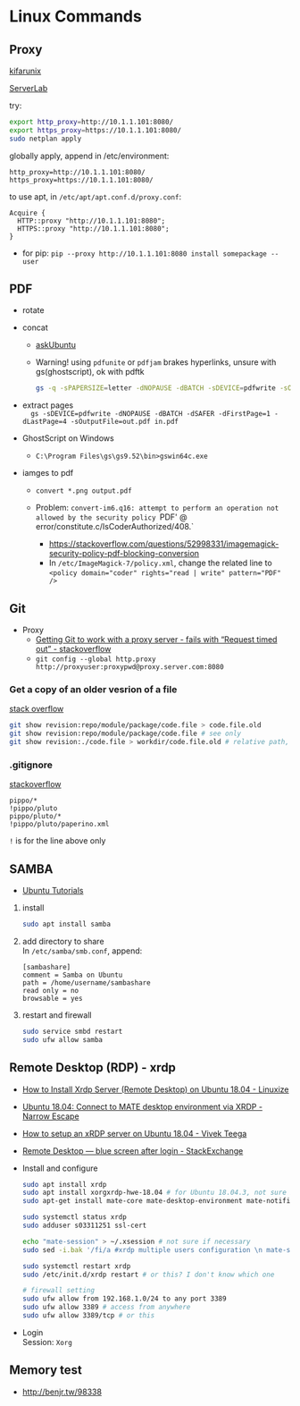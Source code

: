 # Linux Commands

## Proxy

[kifarunix](https://kifarunix.com/how-to-set-system-wide-proxy-in-ubuntu-18-04/)

[ServerLab](https://www.serverlab.ca/tutorials/linux/administration-linux/how-to-set-the-proxy-for-apt-for-ubuntu-18-04/)

try:

``` bash
export http_proxy=http://10.1.1.101:8080/
export https_proxy=https://10.1.1.101:8080/
sudo netplan apply
```

globally apply, append in /etc/environment:

``` plaintext
http_proxy=http://10.1.1.101:8080/
https_proxy=https://10.1.1.101:8080/
```

to use apt, in `/etc/apt/apt.conf.d/proxy.conf`:

``` plaintext
Acquire {
  HTTP::proxy "http://10.1.1.101:8080";
  HTTPS::proxy "http://10.1.1.101:8080";
}
```

* for pip: `pip --proxy http://10.1.1.101:8080 install somepackage --user`

## PDF

* rotate

  

* concat
  * [askUbuntu](https://stackoverflow.com/questions/2507766/merge-convert-multiple-pdf-files-into-one-pdf)  
  * Warning! using `pdfunite` or `pdfjam` brakes hyperlinks, unsure with gs(ghostscript), ok with pdftk

    ``` bash
    gs -q -sPAPERSIZE=letter -dNOPAUSE -dBATCH -sDEVICE=pdfwrite -sOutputFile=output.pdf 1.pdf 2.pdf
    ```

* extract pages  
  `  gs -sDEVICE=pdfwrite -dNOPAUSE -dBATCH -dSAFER -dFirstPage=1 -dLastPage=4 -sOutputFile=out.pdf in.pdf`

* GhostScript on Windows
  * `C:\Program Files\gs\gs9.52\bin>gswin64c.exe`

* iamges to pdf
  * `convert *.png output.pdf`

  * Problem: `convert-im6.q16: attempt to perform an operation not allowed by the security policy `PDF' @ error/constitute.c/IsCoderAuthorized/408.`
    * https://stackoverflow.com/questions/52998331/imagemagick-security-policy-pdf-blocking-conversion
    * In `/etc/ImageMagick-7/policy.xml`, change the related line to `<policy domain="coder" rights="read | write" pattern="PDF" />`

## Git

* Proxy
  * [Getting Git to work with a proxy server - fails with “Request timed out” - stackoverflow](https://stackoverflow.com/questions/783811/getting-git-to-work-with-a-proxy-server-fails-with-request-timed-out)
  * `git config --global http.proxy http://proxyuser:proxypwd@proxy.server.com:8080`

### Get a copy of an older vesrion of a file

[stack overflow](https://stackoverflow.com/questions/14995506/how-to-get-a-copy-of-an-older-version-of-a-file-in-a-git-repository/53161472#53161472?newreg=256aebcc543949aba7bc41288768435e)

``` bash
git show revision:repo/module/package/code.file > code.file.old
git show revision:repo/module/package/code.file # see only
git show revision:./code.file > workdir/code.file.old # relative path, ./ is necessary
```

### .gitignore

[stackoverflow](https://stackoverflow.com/questions/987142/make-gitignore-ignore-everything-except-a-few-files#987162)

``` .gitignore
pippo/*
!pippo/pluto
pippo/pluto/*
!pippo/pluto/paperino.xml
```

`!` is for the line above only

## SAMBA

* [Ubuntu Tutorials](https://tutorials.ubuntu.com/tutorial/install-and-configure-samba)

1. install

   ``` bash
   sudo apt install samba
   ```

2. add directory to share  
   In `/etc/samba/smb.conf`, append:

   ``` config
   [sambashare]
   comment = Samba on Ubuntu
   path = /home/username/sambashare
   read only = no
   browsable = yes
   ```

3. restart and firewall

   ``` bash
   sudo service smbd restart
   sudo ufw allow samba
   ```

## Remote Desktop (RDP) - xrdp

* [How to Install Xrdp Server (Remote Desktop) on Ubuntu 18.04 - Linuxize](https://linuxize.com/post/how-to-install-xrdp-on-ubuntu-18-04/)
* [Ubuntu 18.04: Connect to MATE desktop environment via XRDP - Narrow Escape](https://www.hiroom2.com/2018/05/07/ubuntu-1804-xrdp-mate-en/)
* [How to setup an xRDP server on Ubuntu 18.04 - Vivek Teega](https://medium.com/@vivekteega/how-to-setup-an-xrdp-server-on-ubuntu-18-04-89f7e205bd4e)
* [Remote Desktop — blue screen after login - StackExchange](https://askubuntu.com/questions/1166568/remote-desktop-blue-screen-after-login)

* Install and configure

  ``` bash
  sudo apt install xrdp
  sudo apt install xorgxrdp-hwe-18.04 # for Ubuntu 18.04.3, not sure if necessary
  sudo apt-get install mate-core mate-desktop-environment mate-notification-daemon # for mate

  sudo systemctl status xrdp
  sudo adduser s03311251 ssl-cert

  echo "mate-session" > ~/.xsession # not sure if necessary
  sudo sed -i.bak '/fi/a #xrdp multiple users configuration \n mate-session \n' /etc/xrdp/startwm.sh # not sure if necessary, but seems working after this

  sudo systemctl restart xrdp
  sudo /etc/init.d/xrdp restart # or this? I don't know which one

  # firewall setting
  sudo ufw allow from 192.168.1.0/24 to any port 3389
  sudo ufw allow 3389 # access from anywhere
  sudo ufw allow 3389/tcp # or this
  ```

* Login  
  Session: `Xorg`

## Memory test

* http://benjr.tw/98338
